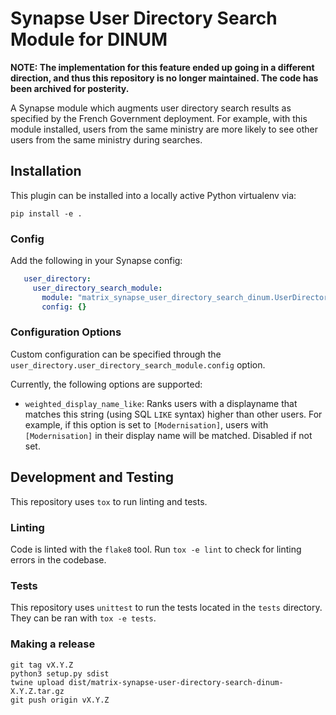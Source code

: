 # Synapse User Directory Search Module for DINUM

**NOTE: The implementation for this feature ended up going in a different
direction, and thus this repository is no longer maintained. The code
has been archived for posterity.**

A Synapse module which augments user directory search results
as specified by the French Government deployment. For example,
with this module installed, users from the same ministry are
more likely to see other users from the same ministry during
searches.

## Installation

This plugin can be installed into a locally active Python virtualenv via:

```
pip install -e .
```

### Config

Add the following in your Synapse config:

```yaml
   user_directory:
     user_directory_search_module:
       module: "matrix_synapse_user_directory_search_dinum.UserDirectorySearchModule"
       config: {}
```

### Configuration Options

Custom configuration can be specified through the
`user_directory.user_directory_search_module.config` option.

Currently, the following options are supported:

 * `weighted_display_name_like`: Ranks users with a displayname that matches this
   string (using SQL `LIKE` syntax) higher than other users. For example, if this
   option is set to `[Modernisation]`, users with `[Modernisation]` in their
   display name will be matched. Disabled if not set.

## Development and Testing

This repository uses `tox` to run linting and tests.

### Linting

Code is linted with the `flake8` tool. Run `tox -e lint` to check for linting
errors in the codebase.

### Tests

This repository uses `unittest` to run the tests located in the `tests`
directory. They can be ran with `tox -e tests`.

### Making a release

```
git tag vX.Y.Z
python3 setup.py sdist
twine upload dist/matrix-synapse-user-directory-search-dinum-X.Y.Z.tar.gz
git push origin vX.Y.Z
```
